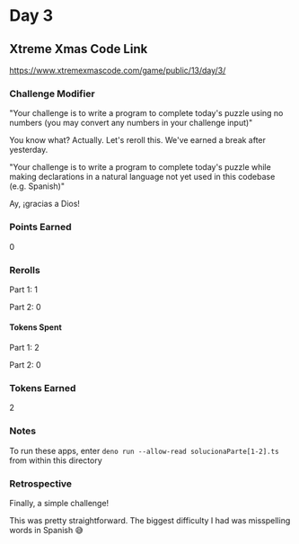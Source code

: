 # Day 3

## Xtreme Xmas Code Link

https://www.xtremexmascode.com/game/public/13/day/3/

### Challenge Modifier

"Your challenge is to write a program to complete today's puzzle using no numbers (you may convert any numbers in your challenge input)"

You know what? Actually. Let's reroll this. We've earned a break after yesterday.

"Your challenge is to write a program to complete today's puzzle while making declarations in a natural language not yet used in this codebase (e.g. Spanish)"

Ay, ¡gracias a Dios!

### Points Earned

0

### Rerolls

Part 1: 1

Part 2: 0

#### Tokens Spent

Part 1: 2

Part 2: 0

### Tokens Earned

2

### Notes

To run these apps, enter `deno run --allow-read solucionaParte[1-2].ts` from within this directory

### Retrospective

Finally, a simple challenge!

This was pretty straightforward. The biggest difficulty I had was misspelling words in Spanish 😅
